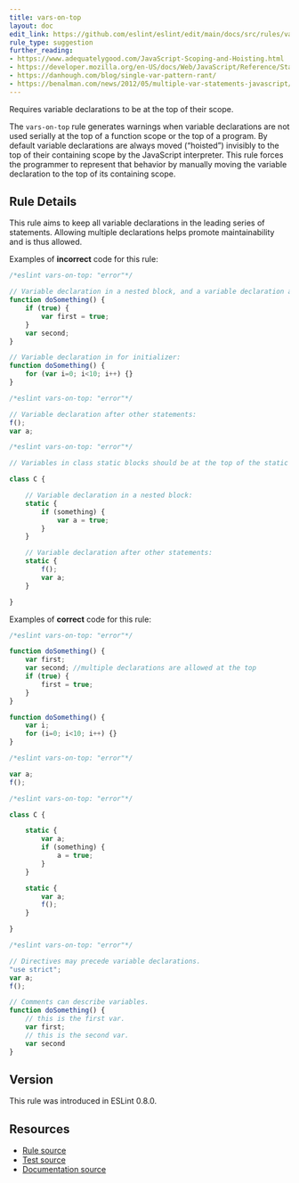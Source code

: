```yaml
---
title: vars-on-top
layout: doc
edit_link: https://github.com/eslint/eslint/edit/main/docs/src/rules/vars-on-top.md
rule_type: suggestion
further_reading:
- https://www.adequatelygood.com/JavaScript-Scoping-and-Hoisting.html
- https://developer.mozilla.org/en-US/docs/Web/JavaScript/Reference/Statements/var#var_hoisting
- https://danhough.com/blog/single-var-pattern-rant/
- https://benalman.com/news/2012/05/multiple-var-statements-javascript/
---
```


Requires variable declarations to be at the top of their scope.

The `vars-on-top` rule generates warnings when variable declarations are not used serially at the top of a function scope or the top of a program.
By default variable declarations are always moved (“hoisted”) invisibly to the top of their containing scope by the JavaScript interpreter.
This rule forces the programmer to represent that behavior by manually moving the variable declaration to the top of its containing scope.

## Rule Details

This rule aims to keep all variable declarations in the leading series of statements.
Allowing multiple declarations helps promote maintainability and is thus allowed.

Examples of **incorrect** code for this rule:

```js
/*eslint vars-on-top: "error"*/

// Variable declaration in a nested block, and a variable declaration after other statements:
function doSomething() {
    if (true) {
        var first = true;
    }
    var second;
}

// Variable declaration in for initializer:
function doSomething() {
    for (var i=0; i<10; i++) {}
}
```

```js
/*eslint vars-on-top: "error"*/

// Variable declaration after other statements:
f();
var a;
```

```js
/*eslint vars-on-top: "error"*/

// Variables in class static blocks should be at the top of the static blocks.

class C {

    // Variable declaration in a nested block:
    static {
        if (something) {
            var a = true;
        }
    }

    // Variable declaration after other statements:
    static {
        f();
        var a;
    }

}
```

Examples of **correct** code for this rule:

```js
/*eslint vars-on-top: "error"*/

function doSomething() {
    var first;
    var second; //multiple declarations are allowed at the top
    if (true) {
        first = true;
    }
}

function doSomething() {
    var i;
    for (i=0; i<10; i++) {}
}
```

```js
/*eslint vars-on-top: "error"*/

var a;
f();
```

```js
/*eslint vars-on-top: "error"*/

class C {

    static {
        var a;
        if (something) {
            a = true;
        }
    }

    static {
        var a;
        f();
    }

}
```

```js
/*eslint vars-on-top: "error"*/

// Directives may precede variable declarations.
"use strict";
var a;
f();

// Comments can describe variables.
function doSomething() {
    // this is the first var.
    var first;
    // this is the second var.
    var second
}
```

## Version

This rule was introduced in ESLint 0.8.0.

## Resources

* [Rule source](https://github.com/eslint/eslint/tree/HEAD/lib/rules/vars-on-top.js)
* [Test source](https://github.com/eslint/eslint/tree/HEAD/tests/lib/rules/vars-on-top.js)
* [Documentation source](https://github.com/eslint/eslint/tree/HEAD/docs/src/rules/vars-on-top.md)
